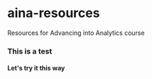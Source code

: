 # aina-resources
Resources for Advancing into Analytics course

### This is a test 
#### Let's try it this way
